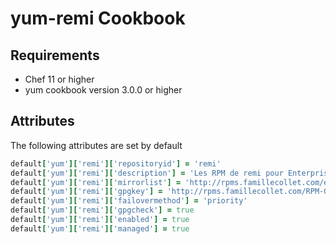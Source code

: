 yum-remi Cookbook
============


Requirements
------------
* Chef 11 or higher
* yum cookbook version 3.0.0 or higher

Attributes
----------
The following attributes are set by default

``` ruby
default['yum']['remi']['repositoryid'] = 'remi'
default['yum']['remi']['description'] = 'Les RPM de remi pour Enterprise Linux 6 - $basearch'
default['yum']['remi']['mirrorlist'] = 'http://rpms.famillecollet.com/enterprise/6/remi/mirror'
default['yum']['remi']['gpgkey'] = 'http://rpms.famillecollet.com/RPM-GPG-KEY-remi'
default['yum']['remi']['failovermethod'] = 'priority'
default['yum']['remi']['gpgcheck'] = true
default['yum']['remi']['enabled'] = true
default['yum']['remi']['managed'] = true
```
